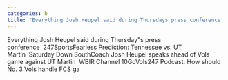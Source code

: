 ```yaml
---
categories: b
title: "Everything Josh Heupel said during Thursdays press conference  247Sports"
---
```

Everything Josh Heupel said during Thursday"s press conference&nbsp;&nbsp;247SportsFearless Prediction: Tennessee vs. UT Martin&nbsp;&nbsp;Saturday Down SouthCoach Josh Heupel speaks ahead of Vols game against UT Martin&nbsp;&nbsp;WBIR Channel 10GoVols247 Podcast: How should No. 3 Vols handle FCS ga
